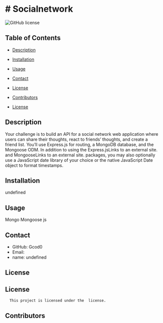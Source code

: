 # # Socialnetwork
  ![GitHub license](https://img.shields.io/badge/license--blue.svg)
  ## Table of Contents
  * [Description](#description)
  * [Installation](#installation)
  * [Usage](#usage)
  * [Contact](#contact)
  * [License](#license)
  * [Contributors](#contributors)

* [License](#license)

## Description
Your challenge is to build an API for a social network web application where users can share their thoughts, react to friends’ thoughts, and create a friend list. You’ll use Express.js for routing, a MongoDB database, and the Mongoose ODM. In addition to using the Express.jsLinks to an external site. and MongooseLinks to an external site. packages, you may also optionally use a JavaScript date library of your choice or the native JavaScript Date object to format timestamps.
## Installation
undefined
## Usage
Mongo Mongoose js 
## Contact
* GitHub: Gcod0
* Email: 
* name: undefined
## License
## License
      This project is licensed under the  license.
## Contributors



  

